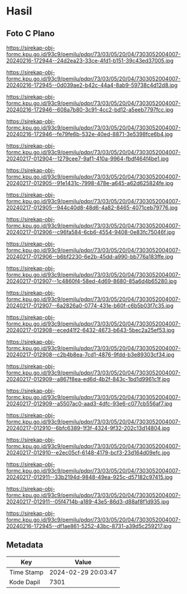 # Hasil

## Foto C Plano

https://sirekap-obj-formc.kpu.go.id/93c9/pemilu/pdpr/73/03/05/20/04/7303052004007-20240216-172944--24d2ea23-33ce-4fd1-b151-39c43ed37005.jpg

https://sirekap-obj-formc.kpu.go.id/93c9/pemilu/pdpr/73/03/05/20/04/7303052004007-20240216-172945--0d039ae2-b42c-44a4-8ab9-59738c4d12d8.jpg

https://sirekap-obj-formc.kpu.go.id/93c9/pemilu/pdpr/73/03/05/20/04/7303052004007-20240216-172946--608a7b80-3c91-4cc2-bd12-a5eeb7797fcc.jpg

https://sirekap-obj-formc.kpu.go.id/93c9/pemilu/pdpr/73/03/05/20/04/7303052004007-20240216-172946--fe79fe6b-532e-40ed-8871-3e5398fce6b4.jpg

https://sirekap-obj-formc.kpu.go.id/93c9/pemilu/pdpr/73/03/05/20/04/7303052004007-20240217-012904--1279cee7-9af1-410a-9964-fbdf464f4be1.jpg

https://sirekap-obj-formc.kpu.go.id/93c9/pemilu/pdpr/73/03/05/20/04/7303052004007-20240217-012905--91e1431c-7998-478e-a645-a62d625824fe.jpg

https://sirekap-obj-formc.kpu.go.id/93c9/pemilu/pdpr/73/03/05/20/04/7303052004007-20240217-012905--944c40d8-48d6-4a82-8465-4071ceb79776.jpg

https://sirekap-obj-formc.kpu.go.id/93c9/pemilu/pdpr/73/03/05/20/04/7303052004007-20240217-012906--c96fa584-6cb6-4554-9408-0e83fc75046f.jpg

https://sirekap-obj-formc.kpu.go.id/93c9/pemilu/pdpr/73/03/05/20/04/7303052004007-20240217-012906--b6bf2230-6e2b-45dd-a990-bb776a183ffe.jpg

https://sirekap-obj-formc.kpu.go.id/93c9/pemilu/pdpr/73/03/05/20/04/7303052004007-20240217-012907--1c4860f4-58ed-4d69-8680-85a6d4b65280.jpg

https://sirekap-obj-formc.kpu.go.id/93c9/pemilu/pdpr/73/03/05/20/04/7303052004007-20240217-012907--6a2826a0-0774-431e-b60f-c6b5b03f7c35.jpg

https://sirekap-obj-formc.kpu.go.id/93c9/pemilu/pdpr/73/03/05/20/04/7303052004007-20240217-012908--eced41f2-6432-4673-b643-5bec2a25ef53.jpg

https://sirekap-obj-formc.kpu.go.id/93c9/pemilu/pdpr/73/03/05/20/04/7303052004007-20240217-012908--c2b4b8ea-7cd1-4876-9fdd-b3e89303cf34.jpg

https://sirekap-obj-formc.kpu.go.id/93c9/pemilu/pdpr/73/03/05/20/04/7303052004007-20240217-012909--a867f8ea-ed6d-4b2f-843c-1bd1d9961c1f.jpg

https://sirekap-obj-formc.kpu.go.id/93c9/pemilu/pdpr/73/03/05/20/04/7303052004007-20240217-012909--a5507ac0-aad3-4dfc-93e6-c077cb556af7.jpg

https://sirekap-obj-formc.kpu.go.id/93c9/pemilu/pdpr/73/03/05/20/04/7303052004007-20240217-012910--6bfc6389-1f3f-4324-9f32-202c13d14804.jpg

https://sirekap-obj-formc.kpu.go.id/93c9/pemilu/pdpr/73/03/05/20/04/7303052004007-20240217-012910--e2ec05cf-6148-4179-bcf3-23d164d09efc.jpg

https://sirekap-obj-formc.kpu.go.id/93c9/pemilu/pdpr/73/03/05/20/04/7303052004007-20240217-012911--33b2194d-9848-49ea-925c-d57182c97415.jpg

https://sirekap-obj-formc.kpu.go.id/93c9/pemilu/pdpr/73/03/05/20/04/7303052004007-20240217-012911--05f4714b-a189-43e5-86d3-d88af8f1d935.jpg

https://sirekap-obj-formc.kpu.go.id/93c9/pemilu/pdpr/73/03/05/20/04/7303052004007-20240216-172945--df1ae861-5252-43bc-8731-a39d5c259217.jpg


## Metadata

| Key        | Value               |
| ---------- | ------------------- |
| Time Stamp | 2024-02-29 20:03:47 |
| Kode Dapil | 7301                |



